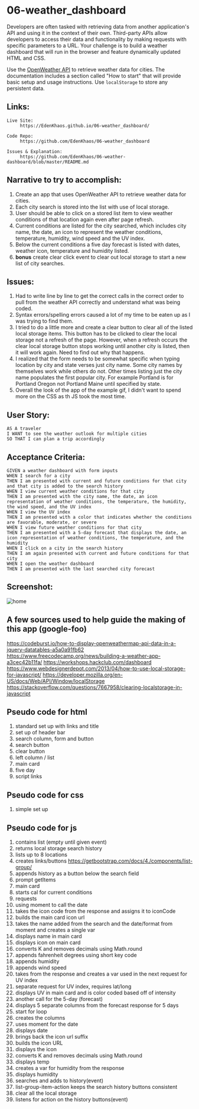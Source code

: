 # 06-weather_dashboard
Developers are often tasked with retrieving data from another application's API and using it in the context of their own. Third-party APIs allow developers to access their data and functionality by making requests with specific parameters to a URL. Your challenge is to build a weather dashboard that will run in the browser and feature dynamically updated HTML and CSS.

Use the [OpenWeather API](https://openweathermap.org/api) to retrieve weather data for cities. The documentation includes a section called "How to start" that will provide basic setup and usage instructions. Use `localStorage` to store any persistent data.

## Links:
```
Live Site: 
     https://EdenKhaos.github.io/06-weather_dashboard/
   
Code Repo: 
     https://github.com/EdenKhaos/06-weather_dashboard
  
Issues & Explanation:
     https://github.com/EdenKhaos/06-weather-dashboard/blob/master/README.md

```

## Narrative to try to accomplish:
1.  Create an app that uses OpenWeather API to retrieve weather data for cities. 
2.  Each city search is stored into the list with use of local storage.
3.  User should be able to click on a stored list item to view weather conditions of that location again even after page refresh.
4.  Current conditions are listed for the city searched, which includes city name, the date, an icon to represent the weather conditions, temperature, humidity, wind speed and the UV index.
5.  Below the current conditions a five day forecast is listed with dates, weather icon, temperature and humidity listed. 
6. **bonus** create clear click event to clear out local storage to start a new list of city searches.

## Issues:
1. Had to write line by line to get the correct calls in the correct order to pull from the weather API correctly and understand what was being coded.
2. Syntax errors/spelling errors caused a lot of my time to be eaten up as I was trying to find them.
3. I tried to do a little more and create a clear button to clear all of the listed local storage items. This button has to be clicked to clear the local storage not a refresh of the page. However, when a refresh occurs the clear local storage button stops working until another city is listed, then it will work again. Need to find out why that happens. 
4. I realized that the form needs to be somewhat specific when typing location by city and state verses just city name. Some city names by themselves work while others do not. Other times listing just the city name populates the first popular city. For example Portland is for Portland Oregon not Portland Maine until specified by state.
5. Overall the look of the app of the example gif, I didn't want to spend more on the CSS as th JS took the most time.

## User Story:

```
AS A traveler
I WANT to see the weather outlook for multiple cities
SO THAT I can plan a trip accordingly
```

## Acceptance Criteria:

```
GIVEN a weather dashboard with form inputs
WHEN I search for a city
THEN I am presented with current and future conditions for that city and that city is added to the search history
WHEN I view current weather conditions for that city
THEN I am presented with the city name, the date, an icon representation of weather conditions, the temperature, the humidity, the wind speed, and the UV index
WHEN I view the UV index
THEN I am presented with a color that indicates whether the conditions are favorable, moderate, or severe
WHEN I view future weather conditions for that city
THEN I am presented with a 5-day forecast that displays the date, an icon representation of weather conditions, the temperature, and the humidity
WHEN I click on a city in the search history
THEN I am again presented with current and future conditions for that city
WHEN I open the weather dashboard
THEN I am presented with the last searched city forecast
```
## Screenshot:
![home](master/assets/weather_dashboard.JPG)

## A few sources used to help guide the making of this app (google-foo)
https://codeburst.io/how-to-display-openweathermap-api-data-in-a-jquery-datatables-a5a0a91fb62
https://www.freecodecamp.org/news/building-a-weather-app-a3cec42b11fa/
https://workshops.hackclub.com/dashboard
https://www.webdesignerdepot.com/2013/04/how-to-use-local-storage-for-javascript/
https://developer.mozilla.org/en-US/docs/Web/API/Window/localStorage
https://stackoverflow.com/questions/7667958/clearing-localstorage-in-javascript

## Pseudo code for html
1. standard set up with links and title
2. set up of header bar
3. search column, form and button
4. search button
5. clear button
6. left column / list
7. main card
8. five day
9. script links

## Pseudo code for css
1.  simple set up

## Pseudo code for js
1. contains list (empty until given event)
2. returns local storage search history
3. lists up to 8 locations
4. creates links/buttons https://getbootstrap.com/docs/4./components/list-group/
5. appends history as a button below the search field
6. prompt getItems
7. main card
8. starts cal for current conditions
9. requests
10. using moment to call the date
11. takes the icon code from the response and assigns it to iconCode
12. builds the main card icon url
13. takes the name added from the search and the date/format from moment and creates a single var
14. displays name in main card
15. displays icon on main card
16. converts K and removes decimals using Math.round
17. appends fahrenheit degrees using short key code
18. appends humidity
19. appends wind speed
20. takes from the response and creates a var used in the next request for UV index
21. separate request for UV index, requires lat/long
22. displays UV in main card and is color coded based off of intensity
23. another call for the 5-day (forecast)
24. displays 5 separate columns from the forecast response for 5 days
25. start for loop
26. creates the columns
27. uses moment for the date
28. displays date
29. brings back the icon url suffix
30. builds the icon URL
31. displays the icon
32. converts K and removes decimals using Math.round
33. displays temp
34. creates a var for humidity from the response
35. displays humidity
36. searches and adds to history(event)
37. list-group-item-action keeps the search history buttons consistent
38. clear all the local storage
39. listens for action on the history buttons(event)

